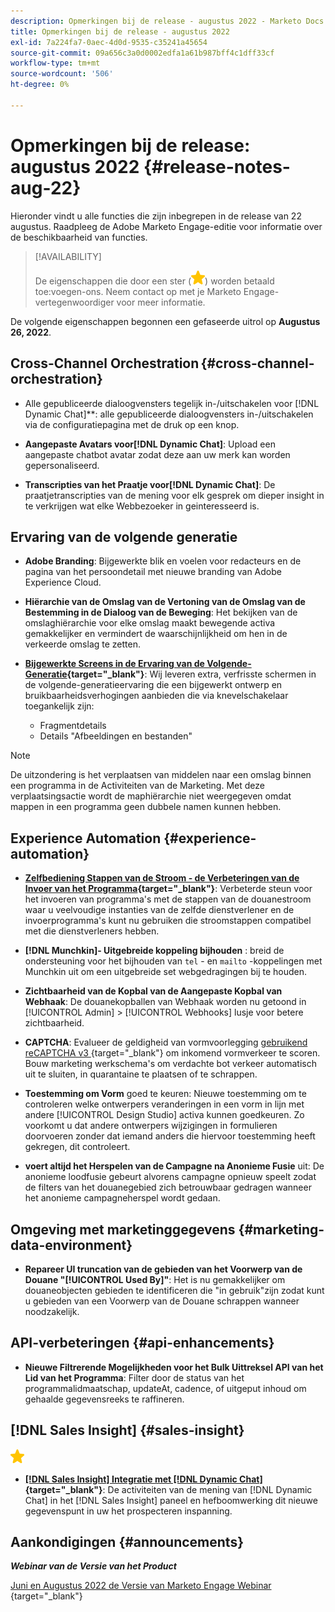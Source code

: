 ```yaml
---
description: Opmerkingen bij de release - augustus 2022 - Marketo Docs - Productdocumentatie
title: Opmerkingen bij de release - augustus 2022
exl-id: 7a224fa7-0aec-4d0d-9535-c35241a45654
source-git-commit: 09a656c3a0d0002edfa1a61b987bff4c1dff33cf
workflow-type: tm+mt
source-wordcount: '506'
ht-degree: 0%

---
```


# Opmerkingen bij de release: augustus 2022 {#release-notes-aug-22}

Hieronder vindt u alle functies die zijn inbegrepen in de release van 22 augustus. Raadpleeg de Adobe Marketo Engage-editie voor informatie over de beschikbaarheid van functies.

>[!AVAILABILITY]
>
>De eigenschappen die door een ster (![ worden aangegeven ster ](assets/yellow-star.png)) worden betaald toe:voegen-ons. Neem contact op met je Marketo Engage-vertegenwoordiger voor meer informatie.

De volgende eigenschappen begonnen een gefaseerde uitrol op **Augustus 26, 2022**.

## Cross-Channel Orchestration {#cross-channel-orchestration}

* Alle gepubliceerde dialoogvensters tegelijk in-/uitschakelen voor [!DNL Dynamic Chat]**: alle gepubliceerde dialoogvensters in-/uitschakelen via de configuratiepagina met de druk op een knop.

* **Aangepaste Avatars voor[!DNL Dynamic Chat]**: Upload een aangepaste chatbot avatar zodat deze aan uw merk kan worden gepersonaliseerd.

* **Transcripties van het Praatje voor[!DNL Dynamic Chat]**: De praatjetranscripties van de mening voor elk gesprek om dieper insight in te verkrijgen wat elke Webbezoeker in geinteresseerd is.

## Ervaring van de volgende generatie

* **Adobe Branding**: Bijgewerkte blik en voelen voor redacteurs en de pagina van het persoondetail met nieuwe branding van Adobe Experience Cloud.

* **Hiërarchie van de Omslag van de Vertoning van de Omslag van de Bestemming in de Dialoog van de Beweging**: Het bekijken van de omslaghiërarchie voor elke omslag maakt bewegende activa gemakkelijker en vermindert de waarschijnlijkheid om hen in de verkeerde omslag te zetten.

* **[Bijgewerkte Screens in de Ervaring van de Volgende-Generatie](/help/marketo/product-docs/marketo-engage-modern-ux/toggle-switch.md){target="_blank"}**: Wij leveren extra, verfrisste schermen in de volgende-generatieervaring die een bijgewerkt ontwerp en bruikbaarheidsverhogingen aanbieden die via knevelschakelaar toegankelijk zijn:

   * Fragmentdetails
   * Details &quot;Afbeeldingen en bestanden&quot;

>[!NOTE]
>
>De uitzondering is het verplaatsen van middelen naar een omslag binnen een programma in de Activiteiten van de Marketing. Met deze verplaatsingsactie wordt de maphiërarchie niet weergegeven omdat mappen in een programma geen dubbele namen kunnen hebben.

## Experience Automation {#experience-automation}

* **[Zelfbediening Stappen van de Stroom - de Verbeteringen van de Invoer van het Programma](/help/marketo/product-docs/core-marketo-concepts/smart-campaigns/flow-actions/flow-step-service.md){target="_blank"}**: Verbeterde steun voor het invoeren van programma&#39;s met de stappen van de douanestroom waar u veelvoudige instanties van de zelfde dienstverlener en de invoerprogramma&#39;s kunt nu gebruiken die stroomstappen compatibel met die dienstverleners hebben.

* **[!DNL Munchkin]- Uitgebreide koppeling bijhouden** : breid de ondersteuning voor het bijhouden van `tel` - en `mailto` -koppelingen met Munchkin uit om een uitgebreide set webgedragingen bij te houden.

* **Zichtbaarheid van de Kopbal van de Aangepaste Kopbal van Webhaak**: De douanekopballen van Webhaak worden nu getoond in [!UICONTROL Admin] > [!UICONTROL Webhooks] lusje voor betere zichtbaarheid.

* **CAPTCHA**: Evalueer de geldigheid van vormvoorlegging [ gebruikend reCAPTCHA v3 ](/help/marketo/product-docs/demand-generation/forms/using-captcha/enable-captcha-in-marketo-forms.md){target="_blank"} om inkomend vormverkeer te scoren. Bouw marketing werkschema&#39;s om verdachte bot verkeer automatisch uit te sluiten, in quarantaine te plaatsen of te schrappen.

* **Toestemming om Vorm** goed te keuren: Nieuwe toestemming om te controleren welke ontwerpers veranderingen in een vorm in lijn met andere [!UICONTROL Design Studio] activa kunnen goedkeuren. Zo voorkomt u dat andere ontwerpers wijzigingen in formulieren doorvoeren zonder dat iemand anders die hiervoor toestemming heeft gekregen, dit controleert.

* **voert altijd het Herspelen van de Campagne na Anonieme Fusie** uit: De anonieme loodfusie gebeurt alvorens campagne opnieuw speelt zodat de filters van het douanegebied zich betrouwbaar gedragen wanneer het anonieme campagneherspel wordt gedaan.

## Omgeving met marketinggegevens {#marketing-data-environment}

* **Repareer UI truncation van de gebieden van het Voorwerp van de Douane &quot;[!UICONTROL Used By]&quot;**: Het is nu gemakkelijker om douaneobjecten gebieden te identificeren die &quot;in gebruik&quot;zijn zodat kunt u gebieden van een Voorwerp van de Douane schrappen wanneer noodzakelijk.

## API-verbeteringen {#api-enhancements}

* **Nieuwe Filtrerende Mogelijkheden voor het Bulk Uittreksel API van het Lid van het Programma**: Filter door de status van het programmalidmaatschap, updateAt, cadence, of uitgeput inhoud om gehaalde gegevensreeks te raffineren.

## [!DNL Sales Insight] {#sales-insight}

![ (star) ](assets/yellow-star.png)

* **[[!DNL Sales Insight] Integratie met [!DNL Dynamic Chat]](/help/marketo/product-docs/marketo-sales-insight/msi-for-salesforce/features/dynamic-chat-integration.md){target="_blank"}**: De activiteiten van de mening van [!DNL Dynamic Chat] in het [!DNL Sales Insight] paneel en hefboomwerking dit nieuwe gegevenspunt in uw het prospecteren inspanning.

## Aankondigingen {#announcements}

**_Webinar van de Versie van het Product_**

[ Juni en Augustus 2022 de Versie van Marketo Engage Webinar ](https://engage.marketo.com/2022_June_August_Release_Webinar_OnDemandPage.html){target="_blank"}
